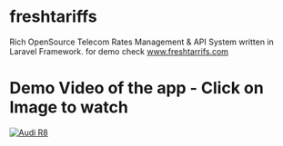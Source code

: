 # freshtariffs
Rich OpenSource Telecom Rates Management &amp; API System written in Laravel Framework. for demo check www.freshtarrifs.com


# Demo Video of the app - Click on Image to watch

[![Audi R8](http://img.youtube.com/vi/g7PhBe46bVI/0.jpg)](https://www.youtube.com/watch?v=g7PhBe46bVI "FreshTariffs Demo")
